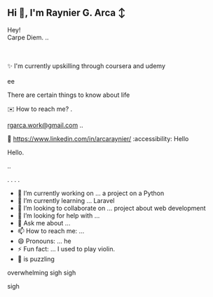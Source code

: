 ## Hi 👋, I'm Raynier G. Arca ↕

Hey! <br>
Carpe Diem.  ..
<br> 
<br><br>

:sparkles: I'm currently upskilling through coursera and udemy <br> <br>ee

There are certain things to know about life

:envelope: How to reach me? .

rgarca.work@gmail.com ..

📩 https://www.linkedin.com/in/arcaraynier/
:accessibility: Hello


Hello. 

..

. . .
 .

<!--
**arcaraynier/arcaraynier** is a ✨ _special_ ✨ repository because its `README.md` (this file) appears on your GitHub profile.
hello this would be a great day

Here are some ideas to get you started:

you know there are certain things in life that needs to be planned and achieved. 
you can do it self! 

Learn new skill and explore for more!
-->

- 🔭 I’m currently working on ... a project on a Python
- 🌱 I’m currently learning ... Laravel
- 👯 I’m looking to collaborate on ... project about web development  
- 🤔 I’m looking for help with ... 
- 💬 Ask me about ... 
- 📫 How to reach me: ...
- 😄 Pronouns: ... he
- ⚡ Fun fact: ... I used to play violin.
- 🧑 is puzzling

overwhelming 
sigh
sigh

sigh
